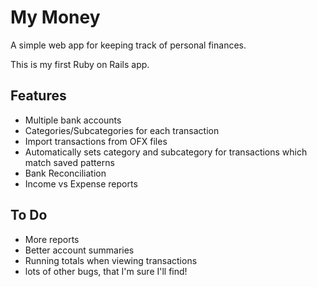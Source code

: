 # My Money

A simple web app for keeping track of personal finances.

This is my first Ruby on Rails app.

## Features

- Multiple bank accounts
- Categories/Subcategories for each transaction
- Import transactions from OFX files
- Automatically sets category and subcategory for transactions which match saved patterns
- Bank Reconciliation
- Income vs Expense reports

## To Do

- More reports
- Better account summaries
- Running totals when viewing transactions
- lots of other bugs, that I'm sure I'll find!
